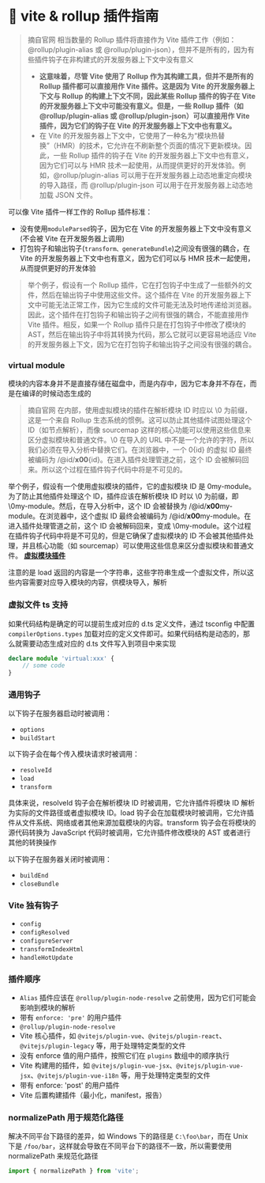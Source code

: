 # 🚀 vite & rollup 插件指南

> 摘自官网
> 相当数量的 Rollup 插件将直接作为 Vite 插件工作（例如：@rollup/plugin-alias 或 @rollup/plugin-json），但并不是所有的，因为有些插件钩子在非构建式的开发服务器上下文中没有意义
>
> -   **这意味着，尽管 Vite 使用了 Rollup 作为其构建工具，但并不是所有的 Rollup 插件都可以直接用作 Vite 插件。这是因为 Vite 的开发服务器上下文与 Rollup 的构建上下文不同，因此某些 Rollup 插件的钩子在 Vite 的开发服务器上下文中可能没有意义。但是，一些 Rollup 插件（如 @rollup/plugin-alias 或 @rollup/plugin-json）可以直接用作 Vite 插件，因为它们的钩子在 Vite 的开发服务器上下文中也有意义。**
> -   在 Vite 的开发服务器上下文中，它使用了一种名为“模块热替换”（HMR）的技术，它允许在不刷新整个页面的情况下更新模块。因此，一些 Rollup 插件的钩子在 Vite 的开发服务器上下文中也有意义，因为它们可以与 HMR 技术一起使用，从而提供更好的开发体验。例如，@rollup/plugin-alias 可以用于在开发服务器上动态地重定向模块的导入路径，而 @rollup/plugin-json 可以用于在开发服务器上动态地加载 JSON 文件。

可以像 Vite 插件一样工作的 Rollup 插件标准：

-   没有使用`moduleParsed`钩子，因为它在 Vite 的开发服务器上下文中没有意义(不会被 Vite 在开发服务器上调用)
-   打包钩子和输出钩子(`transform、generateBundle`)之间没有很强的耦合，在 Vite 的开发服务器上下文中也有意义，因为它们可以与 HMR 技术一起使用，从而提供更好的开发体验

> 举个例子，假设有一个 Rollup 插件，它在打包钩子中生成了一些额外的文件，然后在输出钩子中使用这些文件。这个插件在 Vite 的开发服务器上下文中可能无法正常工作，因为它生成的文件可能无法及时地传递给浏览器。因此，这个插件在打包钩子和输出钩子之间有很强的耦合，不能直接用作 Vite 插件。相反，如果一个 Rollup 插件只是在打包钩子中修改了模块的 AST，然后在输出钩子中将其转换为代码，那么它就可以更容易地适应 Vite 的开发服务器上下文，因为它在打包钩子和输出钩子之间没有很强的耦合。

### virtual module

模块的内容本身并不是直接存储在磁盘中，而是内存中，因为它本身并不存在，而是在编译的时候动态生成的

> 摘自官网
> 在内部，使用虚拟模块的插件在解析模块 ID 时应以 \0 为前缀，这是一个来自 Rollup 生态系统的惯例。这可以防止其他插件试图处理这个 ID（如节点解析），而像 sourcemap 这样的核心功能可以使用这些信息来区分虚拟模块和普通文件。\0 在导入的 URL 中不是一个允许的字符，所以我们必须在导入分析中替换它们。在浏览器中，一个 0{id} 的虚拟 ID 最终被编码为 /@id/**x00**{id}。在进入插件处理管道之前，这个 ID 会被解码回来。所以这个过程在插件钩子代码中将是不可见的。

举个例子，假设有一个使用虚拟模块的插件，它的虚拟模块 ID 是 0my-module。为了防止其他插件处理这个 ID，插件应该在解析模块 ID 时以 \0 为前缀，即 \0my-module。然后，在导入分析中，这个 ID 会被替换为 /@id/**x00**my-module。在浏览器中，这个虚拟 ID 最终会被编码为 /@id/**x00**my-module。在进入插件处理管道之前，这个 ID 会被解码回来，变成 \0my-module。这个过程在插件钩子代码中将是不可见的，但是它确保了虚拟模块的 ID 不会被其他插件处理，并且核心功能（如 sourcemap）可以使用这些信息来区分虚拟模块和普通文件。
[**虚拟模块插件**](https://juejin.cn/post/6997676637080780814)

注意的是 load 返回的内容是一个字符串，这些字符串生成一个虚拟文件，所以这些内容需要对应导入模块的内容，供模块导入，解析

### 虚拟文件 ts 支持

如果代码结构是确定的可以提前生成对应的 d.ts 定义文件，通过 tsconfig 中配置 `compilerOptions.types` 加载对应的定义文件即可。如果代码结构是动态的，那么就需要动态生成对应的 d.ts 文件写入到项目中来实现

```typescript
declare module 'virtual:xxx' {
    // some code
}
```

### 通用钩子

以下钩子在服务器启动时被调用：

-   `options`
-   `buildStart`

以下钩子会在每个传入模块请求时被调用：

-   `resolveId`
-   `load`
-   `transform`

具体来说，resolveId 钩子会在解析模块 ID 时被调用，它允许插件将模块 ID 解析为实际的文件路径或者虚拟模块 ID。load 钩子会在加载模块时被调用，它允许插件从文件系统、网络或者其他来源加载模块的内容。transform 钩子会在将模块的源代码转换为 JavaScript 代码时被调用，它允许插件修改模块的 AST 或者进行其他的转换操作

以下钩子在服务器关闭时被调用：

-   `buildEnd`
-   `closeBundle`

### Vite 独有钩子

-   `config`
-   `configResolved`
-   `configureServer`
-   `transformIndexHtml`
-   `handleHotUpdate`

### 插件顺序

-   `Alias` 插件应该在 `@rollup/plugin-node-resolve` 之前使用，因为它们可能会影响到模块的解析
-   带有 `enforce: 'pre'` 的用户插件
-   `@rollup/plugin-node-resolve`
-   Vite 核心插件，如 `@vitejs/plugin-vue`、`@vitejs/plugin-react`、`@vitejs/plugin-legacy` 等，用于处理特定类型的文件
-   没有 enforce 值的用户插件，按照它们在 `plugins` 数组中的顺序执行
-   Vite 构建用的插件，如 `@vitejs/plugin-vue-jsx`、`@vitejs/plugin-vue-jsx`、`@vitejs/plugin-vue-i18n` 等，用于处理特定类型的文件
-   带有 enforce: 'post' 的用户插件
-   Vite 后置构建插件（最小化，manifest，报告）

### normalizePath 用于规范化路径

解决不同平台下路径的差异，如 Windows 下的路径是 `C:\foo\bar`，而在 Unix 下是 `/foo/bar`，这样就会导致在不同平台下的路径不一致，所以需要使用 normalizePath 来规范化路径

```typescript
import { normalizePath } from 'vite';
```
